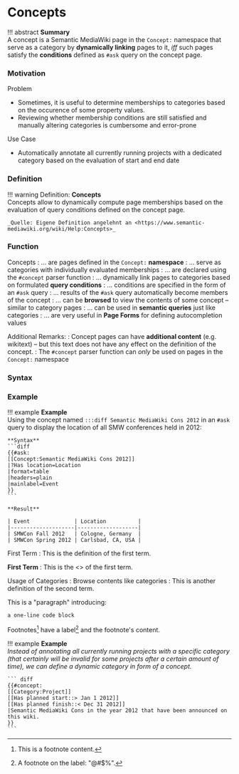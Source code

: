 # Concepts


!!! abstract
    **Summary**  
    A concept is a Semantic MediaWiki page in the `Concept:` namespace that serve as a category by **dynamically linking** pages to it, _iff_ such pages satisfy the **conditions** defined as `#ask` query on the concept page. 

### Motivation

Problem

* Sometimes, it is useful to determine memberships to categories based on the occurence of some property values.
* Reviewing whether membership conditions are still satisfied and manually altering categories is cumbersome and error-prone

Use Case

* Automatically annotate all currently running projects with a dedicated category based on the evaluation of start and end date


### Definition

!!! warning
    Definition: **Concepts**  
    Concepts allow to dynamically compute page memberships based on the evaluation of query conditions defined on the concept page.
    
    _Quelle: Eigene Definition angelehnt an <https://www.semantic-mediawiki.org/wiki/Help:Concepts>_


### Function

Concepts
: ... are pages defined in the `Concept:` **namespace**
: ... serve as categories with individually evaluated memberships
: ... are declared using the `#concept` parser function
: ... dynamically link pages to categories based on formulated **query conditions**
: ... conditions are specified in the form of an `#ask` query
: ... results of the `#ask` query automatically become members of the concept
: ... can be **browsed** to view the contents of some concept – similar to category pages 
: ... can be used in **semantic queries** just like categories
: ... are very useful in **Page Forms** for defining autocompletion values

Additional Remarks:
: Concept pages can have **additional content** (e.g. wikitext) – but this text does not have any effect on the definition of the concept.
: The `#concept` parser function can _only_ be used on pages in the `Concept:` namespace 



### Syntax



### Example

!!! example
    **Example**  
    Using the concept named `:::diff Semantic MediaWiki Cons 2012` in an `#ask` query to display the location of all SMW conferences held in 2012:

    **Syntax**
    ```diff
    {{#ask:
    [[Concept:Semantic MediaWiki Cons 2012]]
    |?Has location=Location 
    |format=table
    |headers=plain 
    |mainlabel=Event
    }}
    ```

    **Result**

    | Event              | Location          |
    |--------------------|-------------------|
    | SMWCon Fall 2012   | Cologne, Germany  |
    | SMWCon Spring 2012 | Carlsbad, CA, USA |

First Term
:   This is the definition of the first term.

**First Term**
:     This is the <<definition>> of the first term.

Usage of Categories
: Browse contents like categories
: This is another definition of the second term.

This is a "paragraph" introducing:

~~~~~~~~~~~~~~~~~~~~~
a one-line code block
~~~~~~~~~~~~~~~~~~~~~

Footnotes[^1] have a label[^@#$%] and the footnote's content.

[^1]: This is a footnote content.
[^@#$%]: A footnote on the label: "@#$%".




!!! example
    **Example**  
    _Instead of annotating all currently running projects with a specific category (that certainly will be invalid for some projects after a certain amount of time), we can define a dynamic category in form of a concept._

    ``` diff
    {{#concept:
    [[Category:Project]]
    [[Has planned start::> Jan 1 2012]]
    [[Has planned finish::< Dec 31 2012]]
    |Semantic MediaWiki Cons in the year 2012 that have been announced on this wiki.
    }}
    ```







